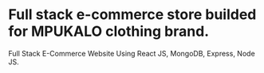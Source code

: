 # Full stack e-commerce store builded for MPUKALO clothing brand.
Full Stack E-Commerce Website Using React JS, MongoDB, Express, Node JS.
